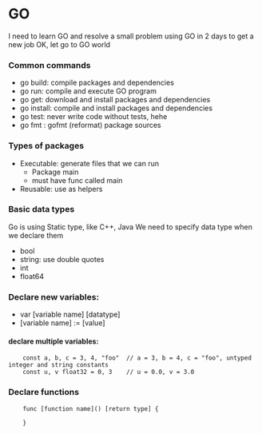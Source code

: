 # GO
I need to learn GO and resolve a small problem using GO in 2 days to get a new job
OK, let go to GO world

### Common commands
- go build: compile packages and dependencies
- go run: compile and execute GO program
- go get: download and install packages and dependencies
- go install: compile and install packages and dependencies
- go test: never write code without tests, hehe
- go fmt :  gofmt (reformat) package sources

### Types of packages
- Executable: generate files that we can run
    - Package main
    - must have func called main
- Reusable: use as helpers

### Basic data types
Go is using Static type, like C++, Java
We need to specify data type when we declare them
- bool
- string: use double quotes 
- int
- float64

### Declare new variables:
- var [variable name] [datatype]
- [variable name] := [value]

#### declare multiple variables:
        const a, b, c = 3, 4, "foo"  // a = 3, b = 4, c = "foo", untyped integer and string constants
        const u, v float32 = 0, 3    // u = 0.0, v = 3.0

### Declare functions
        
        func [function name]() [return type] {

        }
